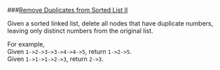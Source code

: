 ###[Remove Duplicates from Sorted List II](http://leetcode.com/onlinejudge#question_82)

Given a sorted linked list, delete all nodes that have duplicate numbers, leaving only distinct numbers from the original list.

For example,  
Given `1->2->3->3->4->4->5`, return `1->2->5`.  
Given `1->1->1->2->3`, return `2->3`.
